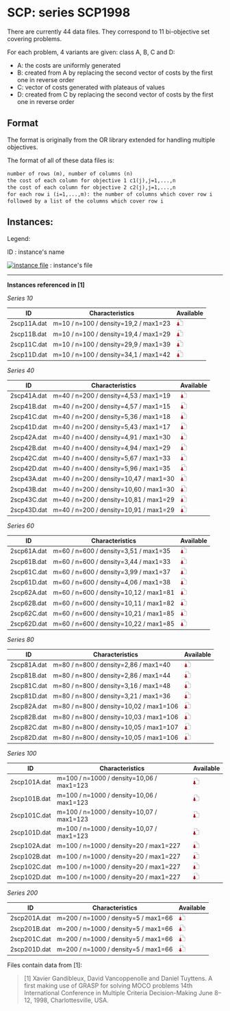 # SCP: series SCP1998

There are currently 44 data files.
They correspond to 11 bi-objective set covering problems.

For each problem, 4 variants are given: class A, B, C and D:

+ A: the costs are uniformly generated
+ B: created from A by replacing the second vector of costs by the first one in reverse order
+ C: vector of costs generated with plateaus of values
+ D: created from C by replacing the second vector of costs by the first one in reverse order


## Format
The format is originally from the OR library extended for handling multiple objectives.

The format of all of these data files is:

    number of rows (m), number of columns (n)   
    the cost of each column for objective 1 c1(j),j=1,...,n
    the cost of each column for objective 2 c2(j),j=1,...,n 
    for each row i (i=1,...,m): the number of columns which cover row i followed by a list of the columns which cover row i


## Instances:
 
Legend:

ID : instance's name

[![instance file](https://github.com/vOptSolver/vOptLib/blob/master/img/icon/dl-instance.png "instance file")](instances/) : instance's file 



***


**Instances referenced  in [1]**


*Series 10*

| ID            | Characteristics                       | Available | 
| ------------- | ------------------------------------- | --------- |
| 2scp11A.dat 	| m=10 / n=100 / density=19,2 / max1=23 | [![instance file](../img/icon/dl-instance.png "instance file")](instances/) | 
| 2scp11B.dat 	| m=10 / n=100 / density=19,4 / max1=29 | [![instance file](./img/icon/dl-instance.png "instance file")](instances/) | 
| 2scp11C.dat 	| m=10 / n=100 / density=29,9 / max1=39 | [![instance file](./img/icon/dl-instance.png "instance file")](instances/) | 
| 2scp11D.dat 	| m=10 / n=100 / density=34,1 / max1=42 | [![instance file](./img/icon/dl-instance.png "instance file")](instances/) | 

*Series 40*

| ID            | Characteristics                        | Available | 
| ------------- | -------------------------------------- | --------- |
| 2scp41A.dat 	| m=40 / n=200 / density=4,53 / max1=19  | [![instance file](./img/icon/dl-instance.png "instance file")](instances/) | 
| 2scp41B.dat 	| m=40 / n=200 / density=4,57 / max1=15  | [![instance file](./img/icon/dl-instance.png "instance file")](instances/) | 
| 2scp41C.dat 	| m=40 / n=200 / density=5,36 / max1=18  | [![instance file](./img/icon/dl-instance.png "instance file")](instances/) | 
| 2scp41D.dat 	| m=40 / n=200 / density=5,43 / max1=17  | [![instance file](./img/icon/dl-instance.png "instance file")](instances/) | 
| 2scp42A.dat 	| m=40 / n=400 / density=4,91 / max1=30  | [![instance file](./img/icon/dl-instance.png "instance file")](instances/) | 
| 2scp42B.dat 	| m=40 / n=400 / density=4,94 / max1=29  | [![instance file](./img/icon/dl-instance.png "instance file")](instances/) | 
| 2scp42C.dat 	| m=40 / n=400 / density=5,67 / max1=33  | [![instance file](./img/icon/dl-instance.png "instance file")](instances/) | 
| 2scp42D.dat 	| m=40 / n=400 / density=5,96 / max1=35  | [![instance file](./img/icon/dl-instance.png "instance file")](instances/) | 
| 2scp43A.dat 	| m=40 / n=200 / density=10,47 / max1=30 | [![instance file](./img/icon/dl-instance.png "instance file")](instances/) | 
| 2scp43B.dat 	| m=40 / n=200 / density=10,60 / max1=30 | [![instance file](./img/icon/dl-instance.png "instance file")](instances/) | 
| 2scp43C.dat 	| m=40 / n=200 / density=10,81 / max1=29 | [![instance file](./img/icon/dl-instance.png "instance file")](instances/) | 
| 2scp43D.dat 	| m=40 / n=200 / density=10,91 / max1=29 | [![instance file](./img/icon/dl-instance.png "instance file")](instances/) | 

*Series 60*

| ID            | Characteristics                        | Available | 
| ------------- | -------------------------------------- | --------- |
| 2scp61A.dat 	| m=60 / n=600 / density=3,51 / max1=35  | [![instance file](./img/icon/dl-instance.png "instance file")](instances/) | 
| 2scp61B.dat 	| m=60 / n=600 / density=3,44 / max1=33  | [![instance file](./img/icon/dl-instance.png "instance file")](instances/) | 
| 2scp61C.dat 	| m=60 / n=600 / density=3,99 / max1=37  | [![instance file](./img/icon/dl-instance.png "instance file")](instances/) | 
| 2scp61D.dat 	| m=60 / n=600 / density=4,06 / max1=38  | [![instance file](./img/icon/dl-instance.png "instance file")](instances/) | 
| 2scp62A.dat 	| m=60 / n=600 / density=10,12 / max1=81 | [![instance file](./img/icon/dl-instance.png "instance file")](instances/) | 
| 2scp62B.dat 	| m=60 / n=600 / density=10,11 / max1=82 | [![instance file](./img/icon/dl-instance.png "instance file")](instances/) | 
| 2scp62C.dat 	| m=60 / n=600 / density=10,21 / max1=85 | [![instance file](./img/icon/dl-instance.png "instance file")](instances/) | 
| 2scp62D.dat 	| m=60 / n=600 / density=10,22 / max1=85 | [![instance file](./img/icon/dl-instance.png "instance file")](instances/) | 

*Series 80*

| ID            | Characteristics                         | Available | 
| ------------- | --------------------------------------- | --------- |
| 2scp81A.dat 	| m=80 / n=800 / density=2,86 / max1=40   | [![instance file](./img/icon/dl-instance.png "instance file")](instances/) | 
| 2scp81B.dat 	| m=80 / n=800 / density=2,86 / max1=44   | [![instance file](./img/icon/dl-instance.png "instance file")](instances/) | 
| 2scp81C.dat 	| m=80 / n=800 / density=3,16 / max1=48   | [![instance file](./img/icon/dl-instance.png "instance file")](instances/) | 
| 2scp81D.dat 	| m=80 / n=800 / density=3,21 / max1=36   | [![instance file](./img/icon/dl-instance.png "instance file")](instances/) | 
| 2scp82A.dat 	| m=80 / n=800 / density=10,02 / max1=106 | [![instance file](./img/icon/dl-instance.png "instance file")](instances/) | 
| 2scp82B.dat 	| m=80 / n=800 / density=10,03 / max1=106 | [![instance file](./img/icon/dl-instance.png "instance file")](instances/) | 
| 2scp82C.dat 	| m=80 / n=800 / density=10,05 / max1=107 | [![instance file](./img/icon/dl-instance.png "instance file")](instances/) | 
| 2scp82D.dat 	| m=80 / n=800 / density=10,05 / max1=106 | [![instance file](./img/icon/dl-instance.png "instance file")](instances/) | 

*Series 100*

| ID            | Characteristics                           | Available | 
| ------------- | ----------------------------------------- | --------- |
| 2scp101A.dat 	| m=100 / n=1000 / density=10,06 / max1=123 | [![instance file](./img/icon/dl-instance.png "instance file")](instances/) | 
| 2scp101B.dat 	| m=100 / n=1000 / density=10,06 / max1=123 | [![instance file](./img/icon/dl-instance.png "instance file")](instances/) | 
| 2scp101C.dat 	| m=100 / n=1000 / density=10,07 / max1=123 | [![instance file](./img/icon/dl-instance.png "instance file")](instances/) | 
| 2scp101D.dat 	| m=100 / n=1000 / density=10,07 / max1=123 | [![instance file](./img/icon/dl-instance.png "instance file")](instances/) | 
| 2scp102A.dat 	| m=100 / n=1000 / density=20 / max1=227    | [![instance file](./img/icon/dl-instance.png "instance file")](instances/) | 
| 2scp102B.dat 	| m=100 / n=1000 / density=20 / max1=227    | [![instance file](./img/icon/dl-instance.png "instance file")](instances/) | 
| 2scp102C.dat 	| m=100 / n=1000 / density=20 / max1=227    | [![instance file](./img/icon/dl-instance.png "instance file")](instances/) | 
| 2scp102D.dat 	| m=100 / n=1000 / density=20 / max1=227    | [![instance file](./img/icon/dl-instance.png "instance file")](instances/) | 

*Series 200*

| ID            | Characteristics                        | Available | 
| ------------- | -------------------------------------- | --------- |
| 2scp201A.dat 	| m=200 / n=1000 / density=5 / max1=66   | [![instance file](./img/icon/dl-instance.png "instance file")](instances/)| 
| 2scp201B.dat 	| m=200 / n=1000 / density=5 / max1=66   | [![instance file](./img/icon/dl-instance.png "instance file")](instances/)| 
| 2scp201C.dat 	| m=200 / n=1000 / density=5 / max1=66   | [![instance file](./img/icon/dl-instance.png "instance file")](instances/)| 
| 2scp201D.dat 	| m=200 / n=1000 / density=5 / max1=66   | [![instance file](./img/icon/dl-instance.png "instance file")](instances/)| 



Files contain data from [1]:

> [1] Xavier Gandibleux, David Vancoppenolle and Daniel Tuyttens.
 A first making use of GRASP for solving MOCO problems
 14th International Conference in Multiple Criteria Decision-Making
 June 8–12, 1998, Charlottesville, USA.
